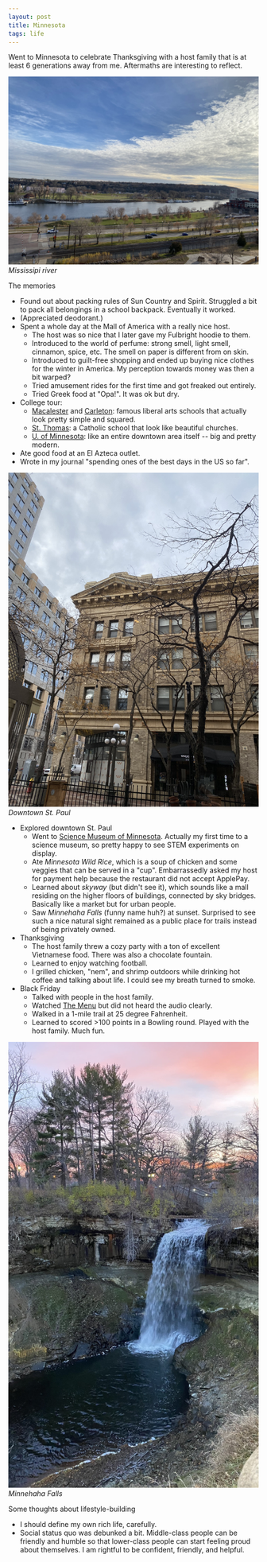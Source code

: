 ```yaml
---
layout: post
title: Minnesota
tags: life
---
```


Went to Minnesota to celebrate Thanksgiving with a host family that is at least 6 generations away from me. Aftermaths are interesting to reflect.

![Mississipi river](/assets/mississipi.jpeg)
*Mississipi river*

The memories
- Found out about packing rules of Sun Country and Spirit. Struggled a bit to pack all belongings in a school backpack. Eventually it worked.
- (Appreciated deodorant.)
- Spent a whole day at the Mall of America with a really nice host.
    - The host was so nice that I later gave my Fulbright hoodie to them.
    - Introduced to the world of perfume: strong smell, light smell, cinnamon, spice, etc. The smell on paper is different from on skin.
    - Introduced to guilt-free shopping and ended up buying nice clothes for the winter in America. My perception towards money was then a bit warped?
    - Tried amusement rides for the first time and got freaked out entirely.
    - Tried Greek food at "Opa!". It was ok but dry.
- College tour: 
    - [Macalester](https://www.macalester.edu/) and [Carleton](https://www.carleton.edu/): famous liberal arts schools that actually look pretty simple and squared.
    - [St. Thomas](https://www.stthomas.edu/): a Catholic school that look like beautiful churches.
    - [U. of Minnesota](https://twin-cities.umn.edu/): like an entire downtown area itself -- big and pretty modern.
- Ate good food at an El Azteca outlet.
- Wrote in my journal "spending ones of the best days in the US so far".

![Downtown St. Paul](/assets/downtown-st-paul.jpeg)
*Downtown St. Paul*

- Explored downtown St. Paul
    - Went to [Science Museum of Minnesota](https://new.smm.org/). Actually my first time to a science museum, so pretty happy to see STEM experiments on display.
    - Ate *Minnesota Wild Rice*, which is a soup of chicken and some veggies that can be served in a "cup". Embarrassedly asked my host for payment help because the restaurant did not accept ApplePay.
    - Learned about *skyway* (but didn't see it), which sounds like a mall residing on the higher floors of buildings, connected by sky bridges. Basically like a market but for urban people.
    - Saw *Minnehaha Falls* (funny name huh?) at sunset. Surprised to see such a nice natural sight remained as a public place for trails instead of being privately owned.
- Thanksgiving
    - The host family threw a cozy party with a ton of excellent Vietnamese food. There was also a chocolate fountain.
    - Learned to enjoy watching football.
    - I grilled chicken, "nem", and shrimp outdoors while drinking hot coffee and talking about life. I could see my breath turned to smoke.
- Black Friday
    - Talked with people in the host family. 
    - Watched [The Menu](https://en.wikipedia.org/wiki/The_Menu_(2022_film)) but did not heard the audio clearly.
    - Walked in a 1-mile trail at 25 degree Fahrenheit.
    - Learned to scored >100 points in a Bowling round. Played with the host family. Much fun.

![Minnehaha Falls](/assets/minnehaha.jpeg)
*Minnehaha Falls*

Some thoughts about lifestyle-building
- I should define my own rich life, carefully.
- Social status quo was debunked a bit. Middle-class people can be friendly and humble so that lower-class people can start feeling proud about themselves. I am rightful to be confident, friendly, and helpful.